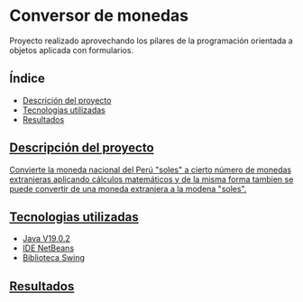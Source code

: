 <h1>Conversor de monedas</h1> 
Proyecto realizado aprovechando los pilares de la programación orientada a objetos aplicada con formularios.

<h2>Índice</h2>
<ul>
 <li><a href= "#descripcionDelProyecto">Descrición del proyecto</li>
 <li><a href= "#tecnologiasUtilizadas">Tecnologias utilizadas</a></li>
 <li><a href= "#resultados"> Resultados</li>
</ul>






<h2 id = "descripcionDelProyecto">Descripción del proyecto</h2>
<p>Convierte la moneda nacional del Perú "soles" a cierto número de monedas extranjeras aplicando cálculos matemáticos y de la misma     forma tambien se puede convertir de una moneda extranjera a la modena "soles".
</p>

<h2 id ="tecnologiasUtilizadas">Tecnologias utilizadas</h2>
<ul>
 <li>Java V19.0.2</li>
 <li>IDE NetBeans</li>
 <li>Biblioteca Swing</li>
</ul>

<h2 id = "resultados">Resultados</h2>

 

